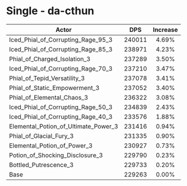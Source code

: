 # Single - da-cthun
| Actor | DPS | Increase |
|---|:---:|:---:|
|Iced_Phial_of_Corrupting_Rage_95_3|240011|4.69%|
|Iced_Phial_of_Corrupting_Rage_85_3|238971|4.23%|
|Phial_of_Charged_Isolation_3|237289|3.50%|
|Iced_Phial_of_Corrupting_Rage_70_3|237210|3.47%|
|Phial_of_Tepid_Versatility_3|237078|3.41%|
|Phial_of_Static_Empowerment_3|237052|3.40%|
|Phial_of_Elemental_Chaos_3|236322|3.08%|
|Iced_Phial_of_Corrupting_Rage_50_3|234839|2.43%|
|Iced_Phial_of_Corrupting_Rage_40_3|233576|1.88%|
|Elemental_Potion_of_Ultimate_Power_3|231416|0.94%|
|Phial_of_Glacial_Fury_3|231335|0.90%|
|Elemental_Potion_of_Power_3|230927|0.73%|
|Potion_of_Shocking_Disclosure_3|229790|0.23%|
|Bottled_Putrescence_3|229733|0.20%|
|Base|229263|0.00%|

